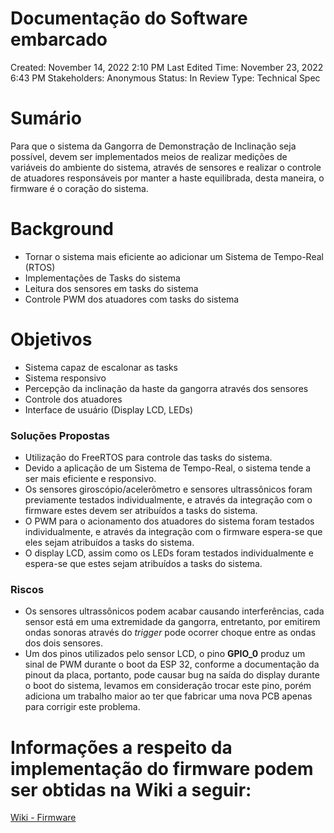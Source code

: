 # Documentação do Software embarcado

Created: November 14, 2022 2:10 PM
Last Edited Time: November 23, 2022 6:43 PM
Stakeholders: Anonymous
Status: In Review
Type: Technical Spec

# Sumário

Para que o sistema da Gangorra de Demonstração de Inclinação seja possível, devem ser implementados meios de realizar medições de variáveis do ambiente do sistema, através de sensores e realizar o controle de atuadores responsáveis por manter a haste equilibrada, desta maneira, o firmware é o coração do sistema.

# Background

- Tornar o sistema mais eficiente ao adicionar um Sistema de Tempo-Real (RTOS)
- Implementações de Tasks do sistema
- Leitura dos sensores em tasks do sistema
- Controle PWM dos atuadores com tasks do sistema

# Objetivos

- Sistema capaz de escalonar as tasks
- Sistema responsivo
- Percepção da inclinação da haste da gangorra através dos sensores
- Controle dos atuadores
- Interface de usuário (Display LCD, LEDs)

### Soluções Propostas

- Utilização do FreeRTOS para controle das tasks do sistema.
- Devido a aplicação de um Sistema de Tempo-Real, o sistema tende a ser mais eficiente e responsivo.
- Os sensores giroscópio/acelerômetro e sensores ultrassônicos foram previamente testados individualmente, e através da integração com o firmware estes devem ser atribuídos a tasks do sistema.
- O PWM para o acionamento dos atuadores do sistema foram testados individualmente, e através da integração com o firmware espera-se que eles sejam atribuídos a tasks do sistema.
- O display LCD, assim como os LEDs foram testados individualmente e espera-se que estes sejam atribuídos a tasks do sistema.

### Riscos

- Os sensores ultrassônicos podem acabar causando interferências, cada sensor está em uma extremidade da gangorra, entretanto, por emitirem ondas sonoras através do *trigger*   pode ocorrer choque entre as ondas dos dois sensores.
- Um dos pinos utilizados pelo sensor LCD, o pino **GPIO_0** produz um sinal de PWM durante o boot da ESP 32, conforme a documentação da pinout da placa, portanto, pode causar bug na saída do display durante o boot do sistema, levamos em consideração trocar este pino, porém adiciona um trabalho maior ao ter que fabricar uma nova PCB apenas para corrigir este problema.

# Informações a respeito da implementação do firmware podem ser obtidas na Wiki a seguir:

[Wiki - Firmware](Documentac%CC%A7a%CC%83o%20do%20Software%20embarcado%20cb58845ba6ef4e04be6b9cc53eff0f24/Wiki%20-%20Firmware%20dc74ac75875b44fe8230f22a48d59821.md)